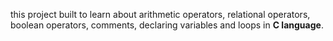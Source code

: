 this project built to learn about arithmetic operators, relational operators, boolean operators, comments, declaring variables and loops in **C language**.
